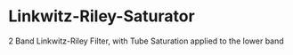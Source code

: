 # Linkwitz-Riley-Saturator
2 Band Linkwitz-Riley Filter, with Tube Saturation applied to the lower band
